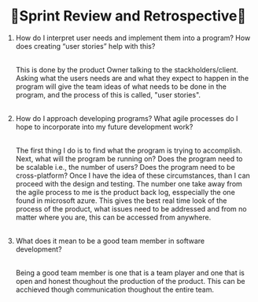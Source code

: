 <body >
    <h1 align="center">📖Sprint Review and Retrospective📖</h1>
    <ol>
        <li>How do I interpret user needs and implement them into a program? How does creating “user stories” help with this?
        <p><br>This is done by the product Owner talking to the stackholders/client. Asking what the users needs are and what they expect to happen in the program will give the team ideas of what needs to be done in the program, and the process of this is called, "user stories".</p></li>
        <br>
        <li>How do I approach developing programs? What agile processes do I hope to incorporate into my future development work?
        <p><br>The first thing I do is to find what the program is trying to accomplish. Next, what will the program be running on? Does the program need to be scalable i.e., the number of users? Does the program need to be cross-platform? Once I have the idea of these circumstances, than I can proceed with the design and testing. The number one take away from the agile process to me is the product back log, esspecially the one found in microsoft azure. This gives the best real time look of the process of the product, what issues need to be addressed and from no matter where you are, this can be accessed from anywhere.</p></li>
        <br><li>What does it mean to be a good team member in software development?
        <p><br>Being a good team member is one that is a team player and one that is open and honest thoughout the production of the product. This can be acchieved though communication thoughout the entire team.</p></li>
    </ol>
</body>
